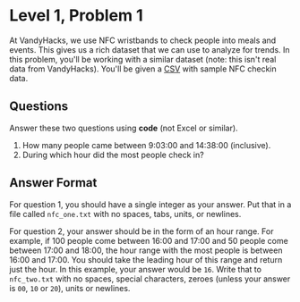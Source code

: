 # Level 1, Problem 1
At VandyHacks, we use NFC wristbands to check people into meals and events. This gives us a rich dataset that we can use to analyze for trends. In this problem, you'll be working with a similar dataset (note: this isn't real data from VandyHacks). You'll be given a [CSV](https://en.wikipedia.org/wiki/Comma-separated_values) with sample NFC checkin data. 

## Questions
Answer these two questions using **code** (not Excel or similar).
1. How many people came between 9:03:00 and 14:38:00 (inclusive).
2. During which hour did the most people check in?


## Answer Format
For question 1, you should have a single integer as your answer. Put that in a file called `nfc_one.txt` with no spaces, tabs, units, or newlines.

For question 2, your answer should be in the form of an hour range. For example, if 100 people come between 16:00 and 17:00 and 50 people come between 17:00 and 18:00, the hour range with the most people is between 16:00 and 17:00. You should take the leading hour of this range and return just the hour. In this example, your answer would be `16`. Write that to `nfc_two.txt` with no spaces, special characters, zeroes (unless your answer is `00`, `10` or `20`), units or newlines.
